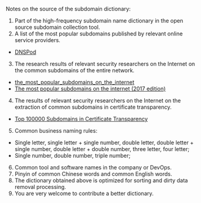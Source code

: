Notes on the source of the subdomain dictionary:
1. Part of the high-frequency subdomain name dictionary in the open source subdomain collection tool.
2. A list of the most popular subdomains published by relevant online service providers.
 * [DNSPod](https://github.com/DNSPod/oh-my-free-data)
3. The research results of relevant security researchers on the Internet on the common subdomains of the entire network.
 * [the_most_popular_subdomains_on_the_internet](https://bitquark.co.uk/blog/2016/02/29/the_most_popular_subdomains_on_the_internet)
 * [The most popular subdomains on the internet (2017 edition)](https://medium.com/@cmeister2/the-most-popular-subdomains-on-the-internet-2017-edition-a6b9c8a20fd8)
4. The results of relevant security researchers on the Internet on the extraction of common subdomains in certificate transparency.
 * [Top 100000 Subdomains in Certificate Transparency](https://github.com/internetwache/CT_subdomains)
5. Common business naming rules:
 * Single letter, single letter + single number, double letter, double letter + single number, double letter + double number, three letter, four letter;
 * Single number, double number, triple number;
6. Common tool and software names in the company or DevOps.
7. Pinyin of common Chinese words and common English words.
8. The dictionary obtained above is optimized for sorting and dirty data removal processing.
9. You are very welcome to contribute a better dictionary.
